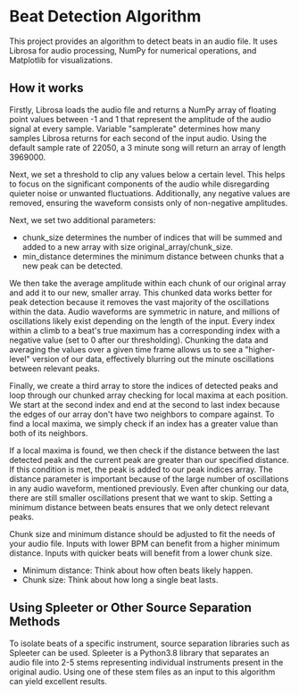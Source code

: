 # Beat Detection Algorithm
This project provides an algorithm to detect beats in an audio file. It uses Librosa for audio processing, NumPy for numerical operations, and Matplotlib for visualizations.

## How it works
Firstly, Librosa loads the audio file and returns a NumPy array of floating point values between -1 and 1 that represent the amplitude of the audio signal at every sample. Variable "samplerate" determines how many samples Librosa returns for each second of the input audio.
Using the default sample rate of 22050, a 3 minute song will return an array of length 3969000.

Next, we set a threshold to clip any values below a certain level. This helps to focus on the significant components of the audio while disregarding quieter noise or unwanted fluctuations. Additionally, any negative values are removed, ensuring the waveform 
consists only of non-negative amplitudes.

Next, we set two additional parameters:
  - chunk_size determines the number of indices that will be summed and added to a new array with size original_array/chunk_size.
  - min_distance determines the minimum distance between chunks that a new peak can be detected.

We then take the average amplitude within each chunk of our original array and add it to our new, smaller array.
This chunked data works better for peak detection because it removes the vast majority of the oscillations within the data. Audio waveforms are symmetric in nature, and millions of oscillations likely exist depending on the length of the input. 
Every index within a climb to a beat's true maximum has a corresponding index with a negative value (set to 0 after our thresholding). Chunking the data and averaging the values over a given time frame allows us to see a "higher-level" version of our data, effectively blurring
out the minute oscillations between relevant peaks.

Finally, we create a third array to store the indices of detected peaks and loop through our chunked array checking for local maxima at each position. We start at the second index and end at the second to last index because the edges of our array don't have two neighbors to
compare against. To find a local maxima, we simply check if an index has a greater value than both of its neighbors.

If a local maxima is found, we then check if the distance between the last detected peak and the current peak are greater than our specified distance. If this condition is met, the peak is added to our peak indices array.
The distance parameter is important because of the large number of oscillations in any audio waveform, mentioned previously. Even after chunking our data, there are still smaller oscillations present that we want to skip. Setting a minimum distance between beats ensures that
we only detect relevant peaks.

Chunk size and minimum distance should be adjusted to fit the needs of your audio file. Inputs with lower BPM can benefit from a higher minimum distance. Inputs with quicker beats will benefit from a lower chunk size.
  - Minimum distance: Think about how often beats likely happen.
  - Chunk size: Think about how long a single beat lasts.

## Using Spleeter or Other Source Separation Methods
To isolate beats of a specific instrument, source separation libraries such as Spleeter can be used. Spleeter is a Python3.8 library that separates an audio file into 2-5 stems representing individual instruments present in the original audio. Using one of these
stem files as an input to this algorithm can yield excellent results.
